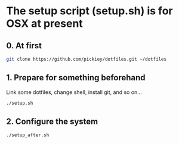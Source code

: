 # The setup script (setup.sh) is for OSX at present

## 0. At first
``` sh
git clone https://github.com/pickiey/dotfiles.git ~/dotfiles
```

## 1. Prepare for something beforehand
Link some dotfiles, change shell, install git, and so on...
``` sh
./setup.sh
```

## 2. Configure the system
``` sh
./setup_after.sh
```
